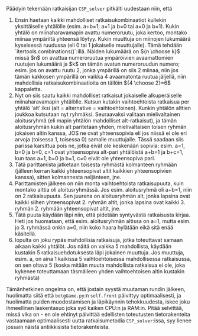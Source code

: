 Päädyin tekemään ratkaisijan `CSP_solver` pitkälti uudestaan niin, että

<ol>
  <li> Ensin haetaan kaikki mahdolliset ratkaisukombinaatiot kullekin yksittäiselle yhtälölle (esim. a+b=1; a=1 ja b=0 tai a=0 ja b=1). Kukin yhtälö on miinaharavamapin avattu numeroruutu, joka kertoo, montako miinaa ympäriltä yhteensä löytyy. Kukin muuttuja on miinojen lukumäärä kyseisessä ruudussa (eli 0 tai 1 jokaiselle muuttujalle). Tämä tehdään `itertools.combinations()`:illä.
  Näiden lukumäärä on ${n \choose k}$ missä $n$ on avattua numeroruutua ympäröivien avaamattomien ruutujen lukumäärä ja $k$ on tämän avatun numeroruudun numero; esim. jos on avattu ruutu 2, jonka ympärillä on siis 2 miinaa, niin jos tämän kakkosen ympärillä on vaikka 4 avaamatonta ruutua jäljellä, niin mahdollisia ratkaisukombinaatioita on tällöin ${4 \choose 2}=6$ kappaletta.
  </li>
  <li>
    Nyt on siis saatu kaikki mahdolliset ratkaisut jokaiselle alkuperäiselle miinaharavamapin yhtälölle. Kutsun kutakin vaihtoehtoista ratkaisua per yhtälö 'alt':iksi (alt = alternative = vaihtoehtoinen). Kunkin yhtälön alttien joukkoa kutsutaan nyt ryhmäksi. Seuraavaksi valitaan mielivaltainen aloitusryhmä (eli mapin yhtälön mahdolliset alt-ratkaisut), ja tämän aloitusryhmän kukin alt paritetaan yhden, mielivaltaisen toisen ryhmän jokaisen altin kanssa, JOS ne ovat yhteensopivia eli jos niissä ei ole eri arvoja (toisessa 1, toisessa 0) samalle muuttujalle. Tässä saadaan siis parissa karsittua pois ne, jotka eivät ole keskenään sopivia: esim. a=1, b=0 ja b=0, c=1 ovat yhteensopiva alt-pari yhtälöistä a+b=1 ja b+c=1, kun taas a=1, b=0 ja b=1, c=0 eivät ole yhteensopiva pari.
  </li>
  <li> Tätä parittamista jatketaan toisesta ryhmästä kolmanteen ryhmään (jälleen kerran kaikki yhteensopivat altit kaikkien yhteensopivien kanssa), sitten kolmannesta neljänteen, jne.</li>
  <li> Parittamisten jälkeen on niin monta vaihtoehtoista ratkaisupuuta, kuin montako alttia oli aloitusryhmässä. Jos esim. aloitusryhmä oli a+b=1, niin on 2 ratkaisupuuta. Sen juurena on aloitusryhmän alt, jonka lapsina ovat kaikki siihen yhteensopivat 2. ryhmän altit, jonka lapsina ovat kaikki 3. ryhmän 2. ryhmään yhteensopivat altit, jne. </li>
  <li> Tätä puuta käydään läpi niin, että pidetään syntyvästä ratkaisusta kirjaa. Heti jos huomataan, että esim. aloitusryhmän altissa on a=1, mutta esim. jo 3. ryhmässä onkin a=0, niin koko haara hylätään eikä sitä enää käsitellä. </li>
  <li> lopulta on joku rypäs mahdollisia ratkaisuja, jotka toteuttavat samaan aikaan kaikki yhtälöt. Jos näitä on vaikka 5 mahdollista, käydään kustakin 5 ratkaisuehdotuksesta läpi jokainen muuttuja. Jos muuttuja, esim. a, on aina 1 kaikissa 5 vaihtoehtoisessa mahdollisessa ratkaisussa, on sen oltava 5 (koska mitään muuta mahdollista ratkaisua ei ole, joka kykenee toteuttamaan täsmälleen yhden vaihtoehtoisen altin kustakin ryhmästä) </li>
</ol>

Tämänhetkinen ongelma on, että jostain syystä muutaman rundin jälkeen, huolimatta siitä että `botgGame.py`:n `self.front` päivittyy optimaalisesti, ja huolimatta puiden muodostamisen ja läpikäynnin tehokkuudesta, iskee joku ihmeellinen laskentasuo joka syö kaiken CPU:n ja RAM:in. Pitää selvittää, missä vika on - en ole ehtinyt päivittää edellisten toteutusten tietorakenteita vastaamaan optimaalisesti uutta ratkaisumetodia `CSP_solver`:issa, syy lienee jossain näistä antiikkisista tietorakenteista.
